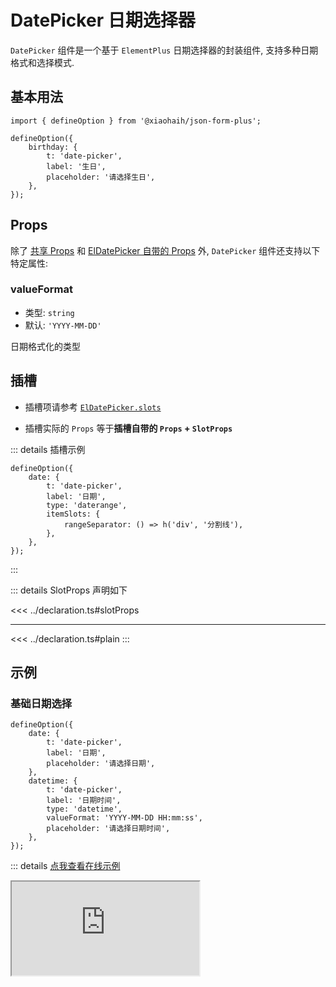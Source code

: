 # DatePicker 日期选择器

`DatePicker` 组件是一个基于 `ElementPlus` 日期选择器的封装组件, 支持多种日期格式和选择模式.

## 基本用法

```tsx
import { defineOption } from '@xiaohaih/json-form-plus';

defineOption({
    birthday: {
        t: 'date-picker',
        label: '生日',
        placeholder: '请选择生日',
    },
});
```

## Props

除了 [共享 Props](../shares/share-props.md) 和 [ElDatePicker 自带的 Props](https://element-plus.org/zh-CN/component/date-picker.html#%E5%B1%9E%E6%80%A7) 外, `DatePicker` 组件还支持以下特定属性:

### valueFormat

- 类型: `string`
- 默认: `'YYYY-MM-DD'`

日期格式化的类型

## 插槽

- 插槽项请参考 [`ElDatePicker.slots`](https://element-plus.org/zh-CN/component/date-picker.html#%E6%8F%92%E6%A7%BD)

- 插槽实际的 `Props` 等于**插槽自带的 `Props` + `SlotProps`**

::: details 插槽示例

```tsx
defineOption({
    date: {
        t: 'date-picker',
        label: '日期',
        type: 'daterange',
        itemSlots: {
            rangeSeparator: () => h('div', '分割线'),
        },
    },
});
```

:::

::: details SlotProps 声明如下

<<< ../declaration.ts#slotProps

---

<<< ../declaration.ts#plain
:::

## 示例

<script setup>
import Iframe from '../../vue-components/iframe.vue';
</script>

### 基础日期选择

```tsx
defineOption({
    date: {
        t: 'date-picker',
        label: '日期',
        placeholder: '请选择日期',
    },
    datetime: {
        t: 'date-picker',
        label: '日期时间',
        type: 'datetime',
        valueFormat: 'YYYY-MM-DD HH:mm:ss',
        placeholder: '请选择日期时间',
    },
});
```

::: details [点我查看在线示例](https://code.juejin.cn/pen/7543936405324431398)

<Iframe src="https://code.juejin.cn/pen/7543936405324431398" />
:::

### 日期范围选择(起始日期和结束日期各用一个字段) + 周选择

```tsx
defineOption({
    dateRange: {
        t: 'date-picker',
        label: '日期范围',
        type: 'daterange',
        fields: ['startDate', 'endDate'],
        defaultValue: ['2023-01-01', '2023-12-31'],
    },
    week: {
        t: 'date-picker',
        label: '周',
        type: 'week',
        valueFormat: 'ww',
        placeholder: '请选择周',
    },
});
```

::: details [点我查看在线示例](https://code.juejin.cn/pen/7543936655137177638)

<Iframe src="https://code.juejin.cn/pen/7543936655137177638" />
:::

## 注意事项

1. 支持 `ElFormItem` 组件所有的 `Props`
2. 支持 `ElDatePicker` 组件所有的 `Props`
3. 日期范围选择可以使用 `fields` 属性提交多个字段, 但是该选项不能是必填, 否则会校验失败

::: info tips: 当 `ElFormItem` 组件与 `ElDatePicker` 组件的 `Props` 冲突时

- 可通过 `formItemProps` 将属性传递给 `ElFormItem`

- 可通过 `staticProps` 将属性传递给 `ElDatePicker`

:::
